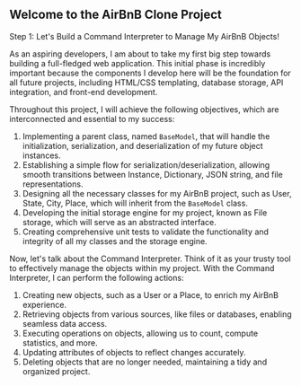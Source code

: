 ## Welcome to the AirBnB Clone Project

Step 1: Let's Build a Command Interpreter to Manage My AirBnB Objects!

 As an aspiring developers, I am about to take my first big step towards building a full-fledged web application. This initial phase is incredibly important because the components I develop here will be the foundation for all future projects, including HTML/CSS templating, database storage, API integration, and front-end development.

Throughout this project, I  will achieve the following objectives, which are interconnected and essential to my success:

1. Implementing a parent class, named `BaseModel`, that will handle the initialization, serialization, and deserialization of my future object instances.
2. Establishing a simple flow for serialization/deserialization, allowing smooth transitions between Instance, Dictionary, JSON string, and file representations.
3. Designing all the necessary classes for my AirBnB project, such as User, State, City, Place, which will inherit from the `BaseModel` class.
4. Developing the initial storage engine for my project, known as File storage, which will serve as an abstracted interface.
5. Creating comprehensive unit tests to validate the functionality and integrity of all my classes and the storage engine.

Now, let's talk about the Command Interpreter. Think of it as your trusty tool to effectively manage the objects within my project. With the Command Interpreter, I  can perform the following actions:

1. Creating new objects, such as a User or a Place, to enrich my AirBnB experience.
2. Retrieving objects from various sources, like files or databases, enabling seamless data access.
3. Executing operations on objects, allowing us to count, compute statistics, and more.
4. Updating attributes of objects to reflect changes accurately.
5. Deleting objects that are no longer needed, maintaining a tidy and organized project.

